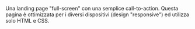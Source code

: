 Una landing page "full-screen" con una semplice call-to-action.
Questa pagina è ottimizzata per i diversi dispositivi (design "responsive")
ed utilizza solo HTML e CSS.

